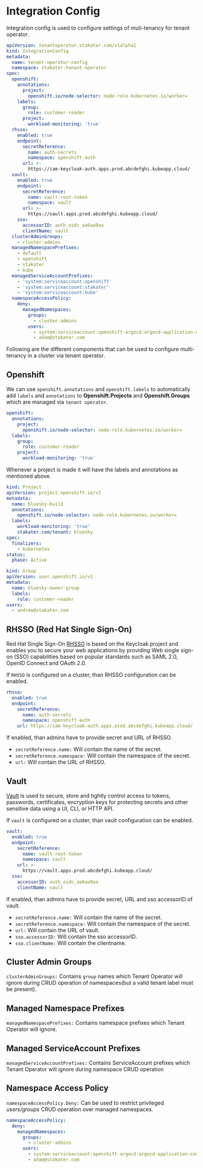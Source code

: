 # Integration Config

Integration config is used to configure settings of muti-tenancy for tenant operator.

```yaml
apiVersion: tenantoperator.stakater.com/v1alpha1
kind: IntegrationConfig
metadata:
  name: tenant-operator-config
  namespace: stakater-tenant-operator
spec:
  openshift:
    annotations:
      project:
        openshift.io/node-selector: node-role.kubernetes.io/worker=
    labels:
      group:
        role: customer-reader
      project:
        workload-monitoring: 'true'
  rhsso:
    enabled: true
    endpoint:
      secretReference:
        name: auth-secrets
        namespace: openshift-auth
      url: >-
        https://iam-keycloak-auth.apps.prod.abcdefghi.kubeapp.cloud/
  vault:
    enabled: true
    endpoint:
      secretReference:
        name: vault-root-token
        namespace: vault
      url: >-
        https://vault.apps.prod.abcdefghi.kubeapp.cloud/
    sso:
      accessorID: auth_oidc_aa6aa9aa
      clientName: vault
  clusterAdminGroups:
    - cluster-admins
  managedNamespacePrefixes:
    - default
    - openshift
    - stakater
    - kube
  managedServiceAccountPrefixes:
    - 'system:serviceaccount:openshift'
    - 'system:serviceaccount:stakater'
    - 'system:serviceaccount:kube'
  namespaceAccessPolicy:
    deny:
      managedNamespaces:
        groups:
          - cluster-admins
        users:
          - system:serviceaccount:openshift-argocd:argocd-application-controller
          - adam@stakater.com
```

Following are the different components that can be used to configure multi-tenancy in a cluster via tenant operator.

## Openshift

We can use `openshift.annotations` and `openshift.labels` to automatically add `labels` and `annotations` to  **Openshift.Projects** and **Openshift.Groups** which are managed via `tenant operator`.

```yaml
openshift:
  annotations:
    project:
      openshift.io/node-selector: node-role.kubernetes.io/worker=
  labels:
    group:
      role: customer-reader
    project:
      workload-monitoring: 'true'
```

Whenever a project is made it will have the labels and annotations as mentioned above.

```yaml
kind: Project
apiVersion: project.openshift.io/v1
metadata:
  name: bluesky-build
  annotations:
    openshift.io/node-selector: node-role.kubernetes.io/worker=
  labels:
    workload-monitoring: 'true'
    stakater.com/tenant: bluesky
spec:
  finalizers:
    - kubernetes
status:
  phase: Active
```

```yaml
kind: Group
apiVersion: user.openshift.io/v1
metadata:
  name: bluesky-owner-group
  labels:
    role: customer-reader
users:
  - andrew@stakater.com
```

## RHSSO (Red Hat Single Sign-On)

Red Hat Single Sign-On [RHSSO](https://access.redhat.com/products/red-hat-single-sign-on) is based on the Keycloak project and enables you to secure your web applications by providing Web single sign-on (SSO) capabilities based on popular standards such as SAML 2.0, OpenID Connect and OAuth 2.0.

If `RHSSO` is configured on a cluster, than RHSSO configuration can be enabled.

```yaml
rhsso:
  enabled: true
  endpoint:
    secretReference:
      name: auth-secrets
      namespace: openshift-auth
    url: https://iam-keycloak-auth.apps.prod.abcdefghi.kubeapp.cloud/
```

If enabled, than admins have to provide secret and URL of RHSSO.

- `secretReference.name:` Will contain the name of the secret.
- `secretReference.namespace:` Will contain the namespace of the secret.
- `url:` Will contain the URL of RHSSO.

## Vault

[Vault](https://www.vaultproject.io/) is used to secure, store and tightly control access to tokens, passwords, certificates, encryption keys for protecting secrets and other sensitive data using a UI, CLI, or HTTP API.

If `vault` is configured on a cluster, than vault configuration can be enabled.

```yaml
vault:
  enabled: true
  endpoint:
    secretReference:
      name: vault-root-token
      namespace: vault
    url: >-
      https://vault.apps.prod.abcdefghi.kubeapp.cloud/
  sso:
    accessorID: auth_oidc_aa6aa9aa
    clientName: vault
```

If enabled, than admins have to provide secret, URL and sso accessorID of vault.

- `secretReference.name:` Will contain the name of the secret.
- `secretReference.namespace:` Will contain the namespace of the secret.
- `url:` Will contain the URL of vault.
- `sso.accessorID:` Will contain the sso accessorID.
- `sso.clientName:` Will contain the clientname.

## Cluster Admin Groups

`clusterAdminGroups:` Contains `group` names which Tenant Operator will ignore during CRUD operation of namespaces(but a valid tenant label must be present).

## Managed Namespace Prefixes

`managedNamespacePrefixes:` Contains namespace prefixes which Tenant Operator will ignore.

## Managed ServiceAccount Prefixes

`managedServiceAccountPrefixes:` Contains ServiceAccount prefixes which Tenant Operator will ignore during namespace CRUD operation

## Namespace Access Policy

`namespaceAccessPolicy.Deny:` Can be used to restrict privileged *users/groups* CRUD operation over managed namespaces.

```yaml
namespaceAccessPolicy:
  deny:
    managedNamespaces:
      groups:
        - cluster-admins
      users:
        - system:serviceaccount:openshift-argocd:argocd-application-controller
        - adam@stakater.com
```
